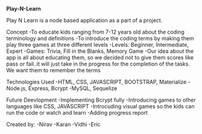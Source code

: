 
<strong>Play-N-Learn</strong>

Play N Learn is a node based application as a part of a project.

Concept
-To educate kids ranging from 7-12 years old about the coding terminology and definitions
-To introduce the coding terms by making them play three games at three different levels
 -Levels: Beginner, Intermediate, Expert
 -Games: Trivia, Fill in the Blanks, Memory Game
-Our idea about the app is all about educating them, so we decided not to give them scores like pass or fail..it will just take in the progress for the completion of the tasks. We want them to remember the terms

Technologies Used
-HTML, CSS, JAVASCRIPT, BOOTSTRAP, Materialize
-Node.js, Express, Bcrypt
-MySQL, Sequelize

Future Deevlopment
-Implementing Bcrypt fully
-Introducing games to other languages like CSS, JAVASCRIPT
-Introcuding visual games so the kids can run the code or watch and learn
-Adding progress report

Created by:
-Nirav 
-Karan
-Vidhi
-Eric


